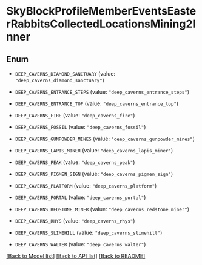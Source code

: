 # SkyBlockProfileMemberEventsEasterRabbitsCollectedLocationsMining2Inner

## Enum


* `DEEP_CAVERNS_DIAMOND_SANCTUARY` (value: `"deep_caverns_diamond_sanctuary"`)

* `DEEP_CAVERNS_ENTRANCE_STEPS` (value: `"deep_caverns_entrance_steps"`)

* `DEEP_CAVERNS_ENTRANCE_TOP` (value: `"deep_caverns_entrance_top"`)

* `DEEP_CAVERNS_FIRE` (value: `"deep_caverns_fire"`)

* `DEEP_CAVERNS_FOSSIL` (value: `"deep_caverns_fossil"`)

* `DEEP_CAVERNS_GUNPOWDER_MINES` (value: `"deep_caverns_gunpowder_mines"`)

* `DEEP_CAVERNS_LAPIS_MINER` (value: `"deep_caverns_lapis_miner"`)

* `DEEP_CAVERNS_PEAK` (value: `"deep_caverns_peak"`)

* `DEEP_CAVERNS_PIGMEN_SIGN` (value: `"deep_caverns_pigmen_sign"`)

* `DEEP_CAVERNS_PLATFORM` (value: `"deep_caverns_platform"`)

* `DEEP_CAVERNS_PORTAL` (value: `"deep_caverns_portal"`)

* `DEEP_CAVERNS_REDSTONE_MINER` (value: `"deep_caverns_redstone_miner"`)

* `DEEP_CAVERNS_RHYS` (value: `"deep_caverns_rhys"`)

* `DEEP_CAVERNS_SLIMEHILL` (value: `"deep_caverns_slimehill"`)

* `DEEP_CAVERNS_WALTER` (value: `"deep_caverns_walter"`)


[[Back to Model list]](../README.md#documentation-for-models) [[Back to API list]](../README.md#documentation-for-api-endpoints) [[Back to README]](../README.md)


